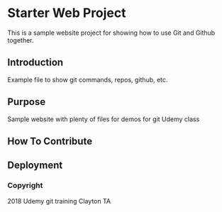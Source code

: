 # Starter Web Project

This is a sample website project for showing how to use Git and Github together.

## Introduction

Example file to show git commands, repos, github, etc.

## Purpose

Sample website with plenty of files for demos for git Udemy class

## How To Contribute

## Deployment

### Copyright

2018 Udemy git training Clayton TA
